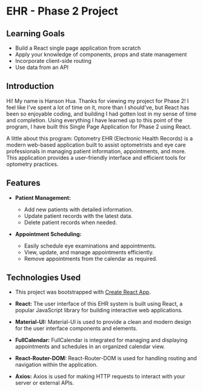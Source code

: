 # EHR - Phase 2 Project

## Learning Goals

- Build a React single page application from scratch
- Apply your knowledge of components, props and state management
- Incorporate client-side routing
- Use data from an API

## Introduction
Hi! My name is Hanson Hua. Thanks for viewing my project for Phase 2! I feel like I've spent a lot of time on it, more than I should've, but React has been so enjoyable coding, and building I had gotten lost in my sense of time and completion. Using everything I have learned up to this point of the program, I have built this Single Page Application for Phase 2 using React.

A little about this program: Optometry EHR (Electronic Health Records) is a modern web-based application built to assist optometrists and eye care professionals in managing patient information, appointments, and more. This application provides a user-friendly interface and efficient tools for optometry practices.

## Features
- **Patient Management:**
  - Add new patients with detailed information.
  - Update patient records with the latest data.
  - Delete patient records when needed.

- **Appointment Scheduling:**
  - Easily schedule eye examinations and appointments.
  - View, update, and manage appointments efficiently.
  - Remove appointments from the calendar as required.

## Technologies Used

- This project was bootstrapped with [Create React App](https://github.com/facebook/create-react-app).

- **React:** The user interface of this EHR system is built using React, a popular JavaScript library for building interactive web applications.

- **Material-UI:** Material-UI is used to provide a clean and modern design for the user interface components and elements.

- **FullCalendar:** FullCalendar is integrated for managing and displaying appointments and schedules in an organized calendar view.

- **React-Router-DOM:** React-Router-DOM is used for handling routing and navigation within the application.

- **Axios:** Axios is used for making HTTP requests to interact with your server or external APIs.
